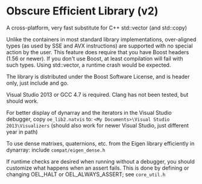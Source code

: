 # Obscure Efficient Library (v2)

A cross-platform, very fast substitute for C++ std::vector (and std::copy)

Unlike the containers in most standard library implementations, over-aligned types (as used by SSE and AVX instructions) are supported with no special action by the user. This feature does require that you have Boost headers (1.56 or newer). If you don't use Boost, at least compilation will fail with such types. Using std::vector, a runtime crash would be expected.

The library is distributed under the Boost Software License, and is header only, just include and go.

Visual Studio 2013 or GCC 4.7 is required. Clang has not been tested, but should work.

For better display of dynarray and the iterators in the Visual Studio debugger, copy `oe_lib2.natvis` to:
`<My Documents>\Visual Studio 2013\Visualizers` (should also work for newer Visual Studio, just different year in path)

To use dense matrixes, quaternions, etc. from the Eigen library efficiently in dynarray: include `compat/eigen_dense.h`

If runtime checks are desired when running without a debugger, you should customize what happens when an assert fails. This is done by defining or changing OEL_HALT or OEL_ALWAYS_ASSERT; see `core_util.h`
